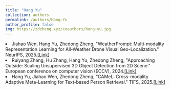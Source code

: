 ```yaml
---
title: "Hang Yu"
collection: authors
permalink: /authors/Hang-Yu
author_profile: false
img: https://zdzheng.xyz/coauthors/hang-yu.jpg
---
```

 <li> Jiahao Wen,  Hang Yu,  Zhedong Zheng, &quot;WeatherPrompt: Multi-modality Representation Learning for All-Weather Drone Visual Geo-Localization.&quot; NeurIPS, 2025.<a href='https://zdzheng.xyz/publication/WeatherP2025'>[Link]</a> </li>
 <li> Ruiyang Zhang,  Hu Zhang,  Hang Yu,  Zhedong Zheng, &quot;Approaching Outside: Scaling Unsupervised 3D Object Detection from 2D Scene.&quot; European conference on computer vision (ECCV), 2024.<a href='https://zdzheng.xyz/publication/Approach2024'>[Link]</a> </li>
 <li> Hang Yu,  Jiahao Wen,  Zhedong Zheng, &quot;CAMeL: Cross-modality Adaptive Meta-Learning for Text-based Person Retrieval.&quot; TIFS, 2025.<a href='https://zdzheng.xyz/publication/CAMeL-Cr2025'>[Link]</a> </li>